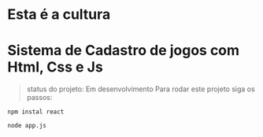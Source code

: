 # Esta é a cultura

<h1>Sistema de Cadastro de jogos com Html, Css e Js</h1>


> status do projeto: Em desenvolvimento
Para rodar este projeto siga os passos:
```
npm instal react
```
```
node app.js
```
